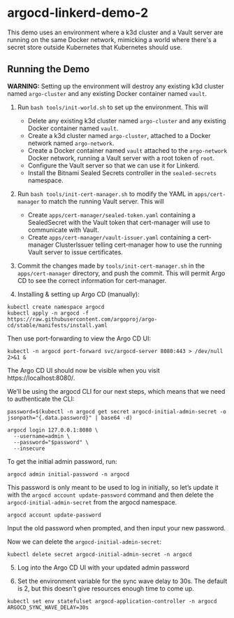 # argocd-linkerd-demo-2

This demo uses an environment where a k3d cluster and a Vault server are
running on the same Docker network, mimicking a world where there's a secret
store outside Kubernetes that Kubernetes should use.

## Running the Demo

**WARNING:** Setting up the environment will destroy any existing k3d cluster
named `argo-cluster` and any existing Docker container named `vault`.

1. Run `bash tools/init-world.sh` to set up the environment. This will

   - Delete any existing k3d cluster named `argo-cluster` and any existing Docker
     container named `vault`.
   - Create a k3d cluster named `argo-cluster`, attached to a Docker network named
     `argo-network`.
   - Create a Docker container named `vault` attached to the `argo-network` Docker
     network, running a Vault server with a root token of `root`.
   - Configure the Vault server so that we can use it for Linkerd.
   - Install the Bitnami Sealed Secrets controller in the `sealed-secrets`
     namespace.

2. Run `bash tools/init-cert-manager.sh` to modify the YAML in
   `apps/cert-manager` to match the running Vault server. This will

   - Create `apps/cert-manager/sealed-token.yaml` containing a SealedSecret
     with the Vault token that cert-manager will use to communicate with
     Vault.
   - Create `apps/cert-manager/vault-issuer.yaml` containing a cert-manager
     ClusterIssuer telling cert-manager how to use the running Vault server to
     issue certificates.

3. Commit the changes made by `tools/init-cert-manager.sh` in the
   `apps/cert-manager` directory, and push the commit. This will permit Argo
   CD to see the correct information for cert-manager.

4. Installing & setting up Argo CD (manually):
```
kubectl create namespace argocd
kubectl apply -n argocd -f https://raw.githubusercontent.com/argoproj/argo-cd/stable/manifests/install.yaml
```

Then use port-forwarding to view the Argo CD UI:

```
kubectl -n argocd port-forward svc/argocd-server 8080:443 > /dev/null 2>&1 &
```

The Argo CD UI should now be visible when you visit https://localhost:8080/.

We’ll be using the argocd CLI for our next steps, which means that we need to authenticate the CLI:

```
password=$(kubectl -n argocd get secret argocd-initial-admin-secret -o jsonpath="{.data.password}" | base64 -d)

argocd login 127.0.0.1:8080 \
  --username=admin \
  --password="$password" \
  --insecure
```

To get the initial admin password, run:

```
argocd admin initial-password -n argocd
```

This password is only meant to be used to log in initially, so let’s update it with the `argocd account update-password` command and then delete the `argocd-initial-admin-secret` from the argocd namespace.

```
argocd account update-password
```

Input the old password when prompted, and then input your new password.

Now we can delete the `argocd-initial-admin-secret`:
```
kubectl delete secret argocd-initial-admin-secret -n argocd
```

5. Log into the Argo CD UI with your updated admin password

6. Set the environment variable for the sync wave delay to 30s. The default is 2, but this doesn't give resources enough time to come up. 

```
kubectl set env statefulset argocd-application-controller -n argocd ARGOCD_SYNC_WAVE_DELAY=30s
```

